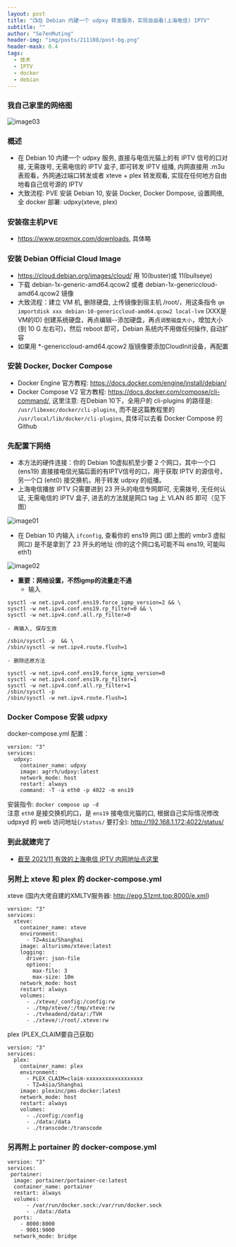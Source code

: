 ```yaml
---
layout: post
title: "📺在 Debian 内建一个 udpxy 转发服务，实现自由看(上海电信) IPTV"
subtitle: ""
author: "Se7enMuting"
header-img: "img/posts/211108/post-bg.png"
header-mask: 0.4
tags:
  - 技术
  - IPTV
  - docker
  - debian
---
```

### 我自己家里的网络图

 ![image03](/img/posts/211108/03.png)

### 概述
- 在 Debian 10 内建一个 udpxy 服务, 直接与电信光猫上的有 IPTV 信号的口对接, 无需拨号, 无需电信的 IPTV 盒子, 即可转发 IPTV 组播, 内网直接用 .m3u 表观看，外网通过端口转发或者 xteve + plex 转发观看, 实现在任何地方自由地看自己信号源的 IPTV
- 大致流程: PVE 安装 Debian 10, 安装 Docker, Docker Dompose, 设置网络, 全 docker 部署: udpxy(xteve, plex)

### 安装宿主机PVE
- https://www.proxmox.com/downloads, 具体略

### 安装 Debian Official Cloud Image
- https://cloud.debian.org/images/cloud/ 用 10(buster)或 11(bullseye)
- 下载 debian-1x-generic-amd64.qcow2 或者 debian-1x-genericcloud-amd64.qcow2 镜像
- 大致流程：建立 VM 机, 删除硬盘, 上传镜像到宿主机 /root/，用这条指令 `qm importdisk xxx debian-10-genericcloud-amd64.qcow2 local-lvm`  (XXX是VM的ID) 创建系统硬盘，再点编辑--添加硬盘，再点`调整磁盘大小`，增加大小(到 10 G 左右可)，然后 reboot 即可，Debian 系统内不用做任何操作, 自动扩容
- 如果用 *-genericcloud-amd64.qcow2 版镜像要添加CloudInit设备，再配置

### 安装 Docker, Docker Compose
- Docker Engine 官方教程: https://docs.docker.com/engine/install/debian/
- Docker Compose V2 官方教程: https://docs.docker.com/compose/cli-command/, 这里注意:  在Debian 10下，全用户的 cli-plugins 的路径是: `/usr/libexec/docker/cli-plugins`, 而不是这篇教程里的 `/usr/local/lib/docker/cli-plugins`, 具体可以去看 Docker Compose 的 Github

### 先配置下网络
 - 本方法的硬件连接：你的 Debian 10虚拟机至少要 2 个网口，其中一个口 (ens19) 直接接电信光猫后面的有IPTV信号的口，用于获取 IPTV 的源信号，另一个口 (eht0) 接交换机，用于转发 udpxy 的组播。
 - 上海电信播放 IPTV 只需要进到 23 开头的电信专网即可, 无需拨号, 无任何认证, 无需电信的 IPTV 盒子, 进去的方法就是网口 tag 上 VLAN 85 即可（见下图）

 ![image01](/img/posts/211108/01.jpg)

 - 在 Debian 10 内输入 `ifconfig`, 查看你的 ens19 网口 (即上图的 vmbr3 虚拟网口) 是不是拿到了 23 开头的地址 (你的这个网口名可能不叫 ens19, 可能叫 eth1)

 ![image02](/img/posts/211108/02.jpg)

 - **重要：网络设置，不然igmp的流量走不通**
    - 输入
```
sysctl -w net.ipv4.conf.ens19.force_igmp_version=2 && \
sysctl -w net.ipv4.conf.ens19.rp_filter=0 && \
sysctl -w net.ipv4.conf.all.rp_filter=0
```

    - 再输入, 保存生效
```
/sbin/sysctl -p  && \
/sbin/sysctl -w net.ipv4.route.flush=1
```

    - 删除还原方法
```
sysctl -w net.ipv4.conf.ens19.force_igmp_version=0
sysctl -w net.ipv4.conf.ens19.rp_filter=1
sysctl -w net.ipv4.conf.all.rp_filter=1
/sbin/sysctl -p
/sbin/sysctl -w net.ipv4.route.flush=1
```

### Docker Compose 安装 udpxy
docker-compose.yml 配置：
```
version: "3"
services:
  udpxy:
    container_name: udpxy
    image: agrrh/udpxy:latest
    network_mode: host
    restart: always
    command: -T -a eth0 -p 4022 -m ens19
```
安装指令: `docker compose up -d`  
注意 `eth0` 是接交换机的口，是 `ens19` 接电信光猫的口, 根据自己实际情况修改  
udpxyd 的 web 访问地址(`/status/` 要打全): http://192.168.1.172:4022/status/

### 到此就建完了
- [截至 2021/11 有效的上海电信 IPTV 内网地址点这里](https://github.com/Se7enMuting/download/tree/master/SH-IPTV)

### 另附上 xteve 和 plex 的 docker-compose.yml
xteve (国内大佬自建的XMLTV服务器: http://epg.51zmt.top:8000/e.xml)
```
version: "3"
services:
  xteve:
    container_name: xteve
    environment:
      - TZ=Asia/Shanghai
    image: alturismo/xteve:latest
    logging:
      driver: json-file
      options:
        max-file: 3
        max-size: 10m
    network_mode: host
    restart: always
    volumes:
      - ./xteve/_config:/config:rw
      - ./tmp/xteve/:/tmp/xteve:rw
      - ./tvheadend/data/:/TVH
      - ./xteve/:/root/.xteve:rw
```
plex (PLEX_CLAIM要自己获取)
```
version: "3"
services:
  plex:
    container_name: plex
    environment:
      - PLEX_CLAIM=claim-xxxxxxxxxxxxxxxxxx
      - TZ=Asia/Shanghai
    image: plexinc/pms-docker:latest
    network_mode: host
    restart: always
    volumes:
      - ./config:/config
      - ./data:/data
      - ./transcode:/transcode
```
### 另再附上 portainer 的 docker-compose.yml
```
version: "3"
services:
 portainer:
  image: portainer/portainer-ce:latest
  container_name: portainer
  restart: always
  volumes:
      - /var/run/docker.sock:/var/run/docker.sock
      - ./data:/data
  ports:
    - 8000:8000
    - 9001:9000
  network_mode: bridge
```

